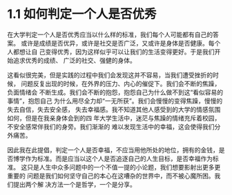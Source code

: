 # 1.1 如何判定一个人是否优秀  
<p>在大学判定一个人是否优秀应当以什么样的标准，我们每个人可能都有自己的答案。
或许是成绩是否优异，或许是社交是否广泛，又或许是身体是否健康。每个人都想让自
己变得优秀，因为这样似乎可以让我们的生活变得更好。于是我们开始追求优秀的成绩、
广泛的社交、强健的身体。</p>
<p>这看似很完美，但是实践的过程中我们会发现这并不容易，当我们遭受挫折的时候，
问题反复出现的时候，在外界的压力、内心的催促下。我们会不断的焦躁，负面情绪会
不断生成。我们会不断的抱怨，抱怨自己为什么做不到这“看似容易的事情”，抱怨自己
为什么用尽全力却“一无所获”。我们会慢慢的变得焦躁，慢慢的失去自信，失去安全感，
失去幸福感。我不知道其他人感受到的大学的情感氛围如何，但是在我亲身体会到的四
年大学生活中，迷茫与焦躁的情绪充斥着校园，不安全感常伴我们的身旁。我们渐渐的
难以发现生活中的幸福，这会使得我们分外痛苦。</p>
<p>因此我在此提倡，判定一个人是否幸福，不应当用他所处的地位，拥有的金钱，是
否博学作为标准。而是应当以这个人是否追逐自己的人生目标，是否幸福作为标准。
这只是人生中众多问题中的一个不值一提的小论题，我们想要影射出更多更重要的
问题是我们如何坚守自己的本心在这嘈杂的世界中，而不被心魔所困。我们提出两个解
决方法一个是哲学，一个是分享。</p>
